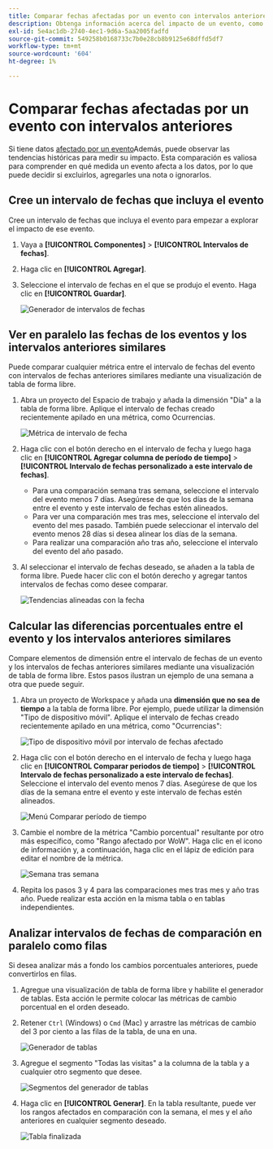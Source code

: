 ```yaml
---
title: Comparar fechas afectadas por un evento con intervalos anteriores
description: Obtenga información acerca del impacto de un evento, como un problema de implementación o una interrupción, comparándolo con las tendencias anteriores.
exl-id: 5e4ac1db-2740-4ec1-9d6a-5aa2005fadfd
source-git-commit: 549258b0168733c7b0e28cb8b9125e68dffd5df7
workflow-type: tm+mt
source-wordcount: '604'
ht-degree: 1%

---
```


# Comparar fechas afectadas por un evento con intervalos anteriores

Si tiene datos [afectado por un evento](overview.md)Además, puede observar las tendencias históricas para medir su impacto. Esta comparación es valiosa para comprender en qué medida un evento afecta a los datos, por lo que puede decidir si excluirlos, agregarles una nota o ignorarlos.

## Cree un intervalo de fechas que incluya el evento

Cree un intervalo de fechas que incluya el evento para empezar a explorar el impacto de ese evento.

1. Vaya a **[!UICONTROL Componentes]** > **[!UICONTROL Intervalos de fechas]**.
2. Haga clic en **[!UICONTROL Agregar]**.
3. Seleccione el intervalo de fechas en el que se produjo el evento. Haga clic en **[!UICONTROL Guardar]**.

   ![Generador de intervalos de fechas](assets/date_range_builder.png)

## Ver en paralelo las fechas de los eventos y los intervalos anteriores similares

Puede comparar cualquier métrica entre el intervalo de fechas del evento con intervalos de fechas anteriores similares mediante una visualización de tabla de forma libre.

1. Abra un proyecto del Espacio de trabajo y añada la dimensión &quot;Día&quot; a la tabla de forma libre. Aplique el intervalo de fechas creado recientemente apilado en una métrica, como Ocurrencias.

   ![Métrica de intervalo de fecha](assets/date_range_metric.png)

2. Haga clic con el botón derecho en el intervalo de fecha y luego haga clic en **[!UICONTROL Agregar columna de período de tiempo]** > **[!UICONTROL Intervalo de fechas personalizado a este intervalo de fechas]**.
   * Para una comparación semana tras semana, seleccione el intervalo del evento menos 7 días. Asegúrese de que los días de la semana entre el evento y este intervalo de fechas estén alineados.
   * Para ver una comparación mes tras mes, seleccione el intervalo del evento del mes pasado. También puede seleccionar el intervalo del evento menos 28 días si desea alinear los días de la semana.
   * Para realizar una comparación año tras año, seleccione el intervalo del evento del año pasado.
3. Al seleccionar el intervalo de fechas deseado, se añaden a la tabla de forma libre. Puede hacer clic con el botón derecho y agregar tantos intervalos de fechas como desee comparar.

   ![Tendencias alineadas con la fecha](assets/date_aligned_trends.png)

## Calcular las diferencias porcentuales entre el evento y los intervalos anteriores similares

Compare elementos de dimensión entre el intervalo de fechas de un evento y los intervalos de fechas anteriores similares mediante una visualización de tabla de forma libre. Estos pasos ilustran un ejemplo de una semana a otra que puede seguir.

1. Abra un proyecto de Workspace y añada una **dimensión que no sea de tiempo** a la tabla de forma libre. Por ejemplo, puede utilizar la dimensión &quot;Tipo de dispositivo móvil&quot;. Aplique el intervalo de fechas creado recientemente apilado en una métrica, como &quot;Ocurrencias&quot;:

   ![Tipo de dispositivo móvil por intervalo de fechas afectado](assets/mobile_device_type.png)

2. Haga clic con el botón derecho en el intervalo de fecha y luego haga clic en **[!UICONTROL Comparar periodos de tiempo]** > **[!UICONTROL Intervalo de fechas personalizado a este intervalo de fechas]**. Seleccione el intervalo del evento menos 7 días. Asegúrese de que los días de la semana entre el evento y este intervalo de fechas estén alineados.

   ![Menú Comparar período de tiempo](assets/compare_time_custom.png)

3. Cambie el nombre de la métrica &quot;Cambio porcentual&quot; resultante por otro más específico, como &quot;Rango afectado por WoW&quot;. Haga clic en el icono de información y, a continuación, haga clic en el lápiz de edición para editar el nombre de la métrica.

   ![Semana tras semana](assets/wow_affected_range.png)

4. Repita los pasos 3 y 4 para las comparaciones mes tras mes y año tras año. Puede realizar esta acción en la misma tabla o en tablas independientes.

## Analizar intervalos de fechas de comparación en paralelo como filas

Si desea analizar más a fondo los cambios porcentuales anteriores, puede convertirlos en filas.

1. Agregue una visualización de tabla de forma libre y habilite el generador de tablas. Esta acción le permite colocar las métricas de cambio porcentual en el orden deseado.
2. Retener `Ctrl` (Windows) o `Cmd` (Mac) y arrastre las métricas de cambio del 3 por ciento a las filas de la tabla, de una en una.

   ![Generador de tablas](assets/table_builder.png)

3. Agregue el segmento &quot;Todas las visitas&quot; a la columna de la tabla y a cualquier otro segmento que desee.

   ![Segmentos del generador de tablas](assets/table_builder_segments.png)

4. Haga clic en **[!UICONTROL Generar]**. En la tabla resultante, puede ver los rangos afectados en comparación con la semana, el mes y el año anteriores en cualquier segmento deseado.

   ![Tabla finalizada](assets/table_builder_finished.png)
